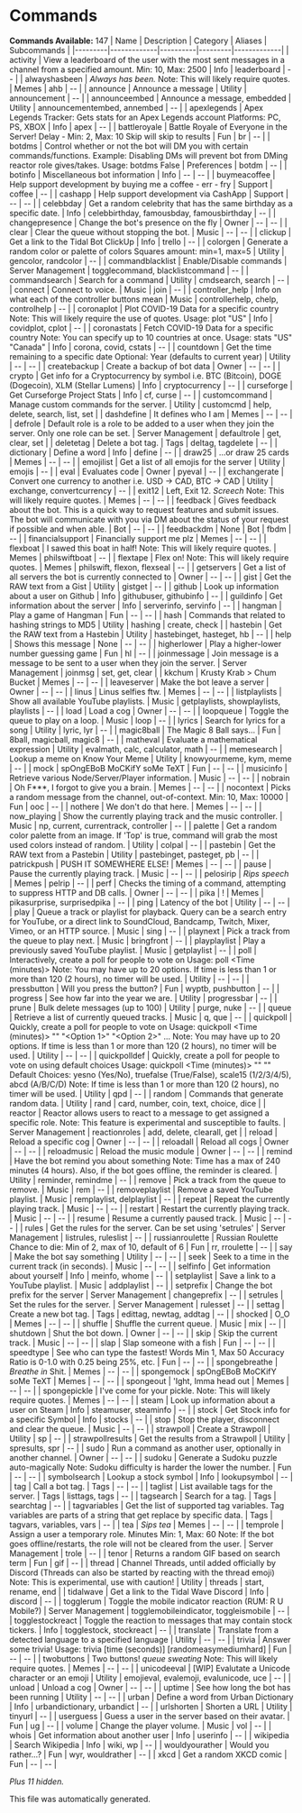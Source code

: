 # Commands
**Commands Available:** 147
| Name    | Description | Category | Aliases | Subcommands |
|---------|-------------|----------|---------|-------------|
| activity | View a leaderboard of the user with the most sent messages in a channel from a specified amount.  Min: 10, Max: 2500 | Info | leaderboard | -- |
| alwayshasbeen | *Always has been.*  Note: This will likely require quotes. | Memes | ahb | -- |
| announce | Announce a message | Utility | announcement | -- |
| announceembed | Announce a message, embedded | Utility | announcementembed, annembed | -- |
| apexlegends | Apex Legends Tracker: Gets stats for an Apex Legends account  Platforms: PC, PS, XBOX | Info | apex | -- |
| battleroyale | Battle Royale of Everyone in the Server!  Delay - Min: 2, Max: 10 Skip will skip to results | Fun | br | -- |
| botdms | Control whether or not the bot will DM you with certain commands/functions.  Example: Disabling DMs will prevent bot from DMing reactor role gives/takes.  Usage: botdms False | Preferences | botdm | -- |
| botinfo | Miscellaneous bot information | Info | -- | -- |
| buymeacoffee | Help support development by buying me a coffee - err - fry | Support | coffee | -- |
| cashapp | Help support development via CashApp | Support | -- | -- |
| celebbday | Get a random celebrity that has the same birthday as a specific date. | Info | celebbirthday, famousbday, famousbirthday | -- |
| changepresence | Change the bot's presence on the fly | Owner | -- | -- |
| clear | Clear the queue without stopping the bot. | Music | -- | -- |
| clickup | Get a link to the Tidal Bot ClickUp | Info | trello | -- |
| colorgen | Generate a random color or palette of colors  Squares amount: min=1, max=5 | Utility | gencolor, randcolor | -- |
| commandblacklist | Enable/Disable commands | Server Management | togglecommand, blacklistcommand | -- |
| commandsearch | Search for a command | Utility | cmdsearch, search | -- |
| connect | Connect to voice. | Music | join | -- |
| controller_help | Info on what each of the controller buttons mean | Music | controllerhelp, chelp, controlhelp | -- |
| coronaplot | Plot COVID-19 Data for a specific country  Note: This will likely require the use of quotes.  Usage: plot "US" | Info | covidplot, cplot | -- |
| coronastats | Fetch COVID-19 Data for a specific country  Note: You can specify up to 10 countries at once.  Usage: stats "US" "Canada" | Info | corona, covid, cstats | -- |
| countdown | Get the time remaining to a specific date  Optional: Year (defaults to current year) | Utility | -- | -- |
| createbackup | Create a backup of bot data | Owner | -- | -- |
| crypto | Get info for a Cryptocurrency by symbol i.e. BTC (Bitcoin), DOGE (Dogecoin), XLM (Stellar Lumens) | Info | cryptocurrency | -- |
| curseforge | Get Curseforge Project Stats | Info | cf, curse | -- |
| customcommand | Manage custom commands for the server. | Utility | customcmd | help, delete, search, list, set |
| dashdefine | It defines who I am | Memes | -- | -- |
| defrole | Default role is a role to be added to a user when they join the server. Only one role can be set. | Server Management | defaultrole | get, clear, set |
| deletetag | Delete a bot tag. | Tags | deltag, tagdelete | -- |
| dictionary | Define a word | Info | define | -- |
| draw25 | ...or draw 25 cards | Memes | -- | -- |
| emojilist | Get a list of all emojis for the server | Utility | emojis | -- |
| eval | Evaluates code | Owner | pyeval | -- |
| exchangerate | Convert one currency to another i.e. USD -> CAD, BTC -> CAD | Utility | exchange, convertcurrency | -- |
| exit12 | Left, Exit 12. *Screech*  Note: This will likely require quotes. | Memes | -- | -- |
| feedback | Gives feedback about the bot. This is a quick way to request features and submit issues. The bot will communicate with you via DM about the status of your request if possible and when able. | Bot | -- | -- |
| feedbackdm | None | Bot | fbdm | -- |
| financialsupport | Financially support me plz | Memes | -- | -- |
| flexboat | I sawed this boat in half!  Note: This will likely require quotes. | Memes | philswiftboat | -- |
| flextape | Flex on!  Note: This will likely require quotes. | Memes | philswift, flexon, flexseal | -- |
| getservers | Get a list of all servers the bot is currently connected to | Owner | -- | -- |
| gist | Get the RAW text from a Gist | Utility | gistget | -- |
| github | Look up information about a user on Github | Info | githubuser, githubinfo | -- |
| guildinfo | Get information about the server | Info | serverinfo, servinfo | -- |
| hangman | Play a game of Hangman | Fun | -- | -- |
| hash | Commands that related to hashing strings to MD5 | Utility | hashing | create, check |
| hastebin | Get the RAW text from a Hastebin | Utility | hastebinget, hasteget, hb | -- |
| help | Shows this message | None | -- | -- |
| higherlower | Play a higher-lower number guessing game | Fun | hl | -- |
| joinmessage | Join message is a message to be sent to a user when they join the server. | Server Management | joinmsg | set, get, clear |
| kkchum | Krusty Krab > Chum Bucket | Memes | -- | -- |
| leaveserver | Make the bot leave a server | Owner | -- | -- |
| linus | Linus selfies ftw. | Memes | -- | -- |
| listplaylists | Show all available YouTube playlists. | Music | getplaylists, showplaylists, playlists | -- |
| load | Load a cog | Owner | -- | -- |
| loopqueue | Toggle the queue to play on a loop. | Music | loop | -- |
| lyrics | Search for lyrics for a song | Utility | lyric, lyr | -- |
| magic8ball | The Magic 8 Ball says... | Fun | 8ball, magicball, magic8 | -- |
| matheval | Evaluate a mathematical expression | Utility | evalmath, calc, calculator, math | -- |
| memesearch | Lookup a meme on Know Your Meme | Utility | knowyourmeme, kym, meme | -- |
| mock | spOngEBoB MoCKifY soMe TeXT | Fun | -- | -- |
| musicinfo | Retrieve various Node/Server/Player information. | Music | -- | -- |
| nobrain | Oh F***, I forgot to give you a brain. | Memes | -- | -- |
| nocontext | Picks a random message from the channel, out-of-context.  Min: 10, Max: 10000 | Fun | ooc | -- |
| nothere | We don't do that here. | Memes | -- | -- |
| now_playing | Show the currently playing track and the music controller. | Music | np, current, currentrack, controller | -- |
| palette | Get a random color palette from an image.  If 'Top' is true, command will grab the most used colors instead of random. | Utility | colpal | -- |
| pastebin | Get the RAW text from a Pastebin | Utility | pastebinget, pasteget, pb | -- |
| patrickpush | PUSH IT SOMEWHERE ELSE! | Memes | -- | -- |
| pause | Pause the currently playing track. | Music | -- | -- |
| pelosirip | *Rips speech* | Memes | pelrip | -- |
| perf | Checks the timing of a command, attempting to suppress HTTP and DB calls. | Owner | -- | -- |
| pika | ! | Memes | pikasurprise, surprisedpika | -- |
| ping | Latency of the bot | Utility | -- | -- |
| play | Queue a track or playlist for playback.  Query can be a search entry for YouTube, or a direct link to SoundCloud, Bandcamp, Twitch, Mixer, Vimeo, or an HTTP source. | Music | sing | -- |
| playnext | Pick a track from the queue to play next. | Music | bringfront | -- |
| playplaylist | Play a previously saved YouTube playlist. | Music | getplaylist | -- |
| poll | Interactively, create a poll for people to vote on  Usage: poll <Time (minutes)> <Question>  Note: You may have up to 20 options. If time is less than 1 or more than 120 (2 hours), no timer will be used. | Utility | -- | -- |
| pressbutton | Will you press the button? | Fun | wyptb, pushbutton | -- |
| progress | See how far into the year we are. | Utility | progressbar | -- |
| prune | Bulk delete messages (up to 100) | Utility | purge, nuke | -- |
| queue | Retrieve a list of currently queued tracks. | Music | q, que | -- |
| quickpoll | Quickly, create a poll for people to vote on  Usage: quickpoll <Time (minutes)> "<Question>" "<Option 1>" "<Option 2>" ...  Note: You may have up to 20 options. If time is less than 1 or more than 120 (2 hours), no timer will be used. | Utility | -- | -- |
| quickpolldef | Quickly, create a poll for people to vote on using default choices  Usage: quickpoll <Time (minutes)> "<Question>" "<Default Choice>"  Default Choices: yesno (Yes/No), truefalse (True/False), scale15 (1/2/3/4/5), abcd (A/B/C/D)  Note: If time is less than 1 or more than 120 (2 hours), no timer will be used. | Utility | qpd | -- |
| random | Commands that generate random data. | Utility | rand | card, number, coin, text, choice, dice |
| reactor | Reactor allows users to react to a message to get assigned a specific role.  Note: This feature is experimental and susceptible to faults. | Server Management | reactionroles | add, delete, clearall, get |
| reload | Reload a specific cog | Owner | -- | -- |
| reloadall | Reload all cogs | Owner | -- | -- |
| reloadmusic | Reload the music module | Owner | -- | -- |
| remind | Have the bot remind you about something  Note: Time has a max of 240 minutes (4 hours). Also, if the bot goes offline, the reminder is cleared. | Utility | reminder, remindme | -- |
| remove | Pick a track from the queue to remove. | Music | rem | -- |
| removeplaylist | Remove a saved YouTube playlist. | Music | remplaylist, delplaylist | -- |
| repeat | Repeat the currently playing track. | Music | -- | -- |
| restart | Restart the currently playing track. | Music | -- | -- |
| resume | Resume a currently paused track. | Music | -- | -- |
| rules | Get the rules for the server.  Can be set using 'setrules' | Server Management | listrules, ruleslist | -- |
| russianroulette | Russian Roulette  Chance to die: Min of 2, max of 10, default of 6 | Fun | rr, rroulette | -- |
| say | Make the bot say something | Utility | -- | -- |
| seek | Seek to a time in the current track (in seconds). | Music | -- | -- |
| selfinfo | Get information about yourself | Info | meinfo, whome | -- |
| setplaylist | Save a link to a YouTube playlist. | Music | addplaylist | -- |
| setprefix | Change the bot prefix for the server | Server Management | changeprefix | -- |
| setrules | Set the rules for the server. | Server Management | rulesset | -- |
| settag | Create a new bot tag. | Tags | edittag, newtag, addtag | -- |
| shocked | O_O | Memes | -- | -- |
| shuffle | Shuffle the current queue. | Music | mix | -- |
| shutdown | Shut the bot down. | Owner | -- | -- |
| skip | Skip the current track. | Music | -- | -- |
| slap | Slap someone with a fish | Fun | -- | -- |
| speedtype | See who can type the fastest!  Words Min 1, Max 50  Accuracy Ratio is 0-1.0 with 0.25 being 25%, etc. | Fun | -- | -- |
| spongebreathe | *Breathe in* Shit. | Memes | -- | -- |
| spongemock | spOngEBoB MoCKifY soMe TeXT | Memes | -- | -- |
| spongeout | 'Ight, Imma head out | Memes | -- | -- |
| spongepickle | I've come for your pickle.  Note: This will likely require quotes. | Memes | -- | -- |
| steam | Look up information about a user on Steam | Info | steamuser, steaminfo | -- |
| stock | Get Stock info for a specific Symbol | Info | stocks | -- |
| stop | Stop the player, disconnect and clear the queue. | Music | -- | -- |
| strawpoll | Create a Strawpoll | Utility | sp | -- |
| strawpollresults | Get the results from a Strawpoll | Utility | spresults, spr | -- |
| sudo | Run a command as another user, optionally in another channel. | Owner | -- | -- |
| sudoku | Generate a Sudoku puzzle auto-magically  Note: Sudoku difficulty is harder the lower the number. | Fun | -- | -- |
| symbolsearch | Lookup a stock symbol | Info | lookupsymbol | -- |
| tag | Call a bot tag. | Tags | -- | -- |
| taglist | List available tags for the server. | Tags | listtags, tags | -- |
| tagsearch | Search for a tag. | Tags | searchtag | -- |
| tagvariables | Get the list of supported tag variables.  Tag variables are parts of a string that get replace by specific data. | Tags | tagvars, variables, vars | -- |
| tea | *Sips tea* | Memes | -- | -- |
| temprole | Assign a user a temporary role.  Minutes Min: 1, Max: 60  Note: If the bot goes offline/restarts, the role will not be cleared from the user. | Server Management | trole | -- |
| tenor | Returns a random GIF based on search term | Fun | gif | -- |
| thread | Channel Threads, until added officially by Discord  (Threads can also be started by reacting with the thread emoji)  Note: This is experimental, use with caution! | Utility | threads | start, rename, end |
| tidalwave | Get a link to the Tidal Wave Discord | Info | discord | -- |
| togglerum | Toggle the mobile indicator reaction (RUM: R U Mobile?) | Server Management | togglemobileindicator, toggleismobile | -- |
| togglestockreact | Toggle the reaction to messages that may contain stock tickers. | Info | togglestock, stockreact | -- |
| translate | Translate from a detected language to a specified language | Utility | -- | -- |
| trivia | Answer some trivia!  Usage: trivia [time (seconds)] [randomeasymediumhard]  | Fun | -- | -- |
| twobuttons | Two buttons! *queue sweating*  Note: This will likely require quotes.         | Memes | -- | -- |
| unicodeeval | [WIP] Evalutate a Unicode character or an emoji | Utility | emojieval, evalemoji, evalunicode, uce | -- |
| unload | Unload a cog | Owner | -- | -- |
| uptime | See how long the bot has been running | Utility | -- | -- |
| urban | Define a word from Urban Dictionary | Info | urbandictionary, urbandict | -- |
| urlshorten | Shorten a URL | Utility | tinyurl | -- |
| userguess | Guess a user in the server based on their avatar. | Fun | ug | -- |
| volume | Change the player volume. | Music | vol | -- |
| whois | Get information about another user | Info | userinfo | -- |
| wikipedia | Search Wikipedia | Info | wiki, wp | -- |
| wouldyourather | Would you rather...? | Fun | wyr, wouldrather | -- |
| xkcd | Get a random XKCD comic | Fun | -- | -- |

*Plus 11 hidden.*

This file was automatically generated.